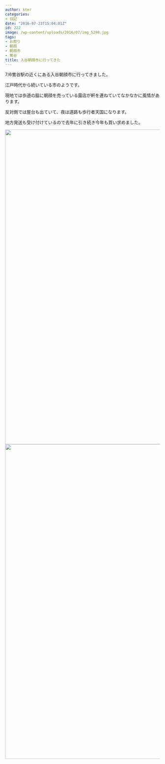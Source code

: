 ```yaml
---
author: kter
categories:
- 日記
date: "2016-07-23T15:04:01Z"
id: 222
image: /wp-content/uploads/2016/07/img_5298.jpg
tags:
- お祭り
- 朝顔
- 朝顔市
- 鶯谷
title: 入谷朝顔市に行ってきた
---
```

7/6鶯谷駅の近くにある入谷朝顔市に行ってきました。

江戸時代から続いている市のようです。

現地では歩道の脇に朝顔を売っている露店が軒を連ねていてなかなかに風情があります。

反対側では屋台も出ていて、夜は道路も歩行者天国になります。

地方発送も受け付けているので去年に引き続き今年も買い求めました。
  
[<img width="1365" height="1024" alt="" src="https://blog.kter.jp/wp-content/uploads/2016/07/img_5301.jpg" title="" class="alignnone size-large wp-image-225" srcset="https://kter.jp/wp-content/uploads/2016/07/img_5301.jpg 4032w, https://kter.jp/wp-content/uploads/2016/07/img_5301-300x225.jpg 300w, https://kter.jp/wp-content/uploads/2016/07/img_5301-768x576.jpg 768w, https://kter.jp/wp-content/uploads/2016/07/img_5301-1024x768.jpg 1024w" sizes="(max-width: 1365px) 100vw, 1365px" />](https://blog.kter.jp/wp-content/uploads/2016/07/img_5301.jpg)[<img width="1365" height="1024" alt="" src="https://blog.kter.jp/wp-content/uploads/2016/07/img_5299.jpg" title="" class="alignnone size-large wp-image-224" srcset="https://kter.jp/wp-content/uploads/2016/07/img_5299.jpg 4032w, https://kter.jp/wp-content/uploads/2016/07/img_5299-300x225.jpg 300w, https://kter.jp/wp-content/uploads/2016/07/img_5299-768x576.jpg 768w, https://kter.jp/wp-content/uploads/2016/07/img_5299-1024x768.jpg 1024w" sizes="(max-width: 1365px) 100vw, 1365px" />](https://blog.kter.jp/wp-content/uploads/2016/07/img_5299.jpg)